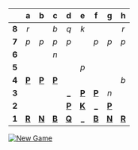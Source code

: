 |     |  a  |  b  |  c  |  d  |  e  |  f  |  g  |  h  |
|:---:|:---:|:---:|:---:|:---:|:---:|:---:|:---:|:---:|
|  **8**  |  _r_  |     |  _b_  |  _q_  |  _k_  |     |     |  _r_  |
|  **7**  |  _p_  |  _p_  |  _p_  |  _p_  |     |  _p_  |  _p_  |  _p_  |
|  **6**  |     |     |  _n_  |     |     |     |     |     |
|  **5**  |     |     |     |     |  _p_  |     |     |     |
|  **4**  |  [**P**](https://github.com/grim-kalman)  |  [**P**](https://github.com/grim-kalman)  |  [**P**](https://github.com/grim-kalman)  |     |     |     |     |  _b_  |
|  **3**  |     |     |     |  [_](https://readmechess.azurewebsites.net/play?move=e2d3)  |  [**P**](https://github.com/grim-kalman)  |  [**P**](https://github.com/grim-kalman)  |  _n_  |     |
|  **2**  |     |     |     |  [**P**](https://github.com/grim-kalman)  |  [**K**](https://readmechess.azurewebsites.net/select?square=e2)  |  [_](https://readmechess.azurewebsites.net/play?move=e2f2)  |  [**P**](https://github.com/grim-kalman)  |     |
|  **1**  |  [**R**](https://github.com/grim-kalman)  |  [**N**](https://github.com/grim-kalman)  |  [**B**](https://github.com/grim-kalman)  |  [**Q**](https://github.com/grim-kalman)  |  [_](https://readmechess.azurewebsites.net/play?move=e2e1)  |  [**B**](https://github.com/grim-kalman)  |  [**N**](https://github.com/grim-kalman)  |  [**R**](https://github.com/grim-kalman)  |

[![New Game](https://img.shields.io/badge/new_game-4CAF50)](https://readmechess.azurewebsites.net/new)